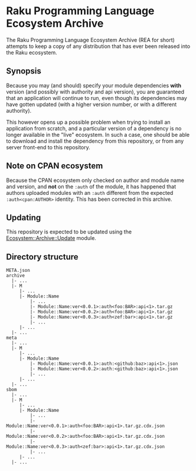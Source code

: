 # Raku Programming Language Ecosystem Archive

The Raku Programming Language Ecosystem Archive (REA for short) attempts
to keep a copy of any distribution that has ever been released into the
Raku ecosystem.

## Synopsis

Because you may (and should) specify your module dependencies **with**
version (and possibly with authority and api version), you are guaranteed
that an application will continue to run, even though its dependencies
may have gotten updated (with a higher version number, or with a different
authority).

This however opens up a possible problem when trying to install an
application from scratch, and a particular version of a dependency is
no longer available in the "live" ecosystem.  In such a case, one
should be able to download and install the dependency from this
repository, or from any server front-end to this repository.

## Note on CPAN ecosystem

Because the CPAN ecosystem only checked on author and module name and
version, and **not** on the `:auth` of the module, it has happened that
authors uploaded modules with an `:auth` different from the expected
`:auth<cpan:AUTHOR>` identity.  This has been corrected in this archive.

## Updating

This repository is expected to be updated using the
[Ecosystem::Archive::Update](https://github.com/lizmat/Ecosystem-Archive-Update) module.

## Directory structure

````
META.json
archive
  |- ...
  |- M
     |- ...
     |- Module::Name
         |- ...
         |- Module::Name:ver<0.0.1>:auth<foo:BAR>:api<1>.tar.gz
         |- Module::Name:ver<0.0.2>:auth<foo:BAR>:api<1>.tar.gz
         |- Module::Name:ver<0.0.3>:auth<zef:bar>:api<1>.tar.gz
         |- ...
     |- ...
  |- ...
meta
  |- ...
  |- M
     |- ...
     |- Module::Name
         |- Module::Name:ver<0.0.1>:auth:<github:baz>:api<1>.json
         |- Module::Name:ver<0.0.2>:auth:<github:baz>:api<1>.json
         |- ...
     |- ...
  |- ...
sbom
  |- ...
  |- M
     |- ...
     |- Module::Name
         |- ...
         |- Module::Name:ver<0.0.1>:auth<foo:BAR>:api<1>.tar.gz.cdx.json
         |- Module::Name:ver<0.0.2>:auth<foo:BAR>:api<1>.tar.gz.cdx.json
         |- Module::Name:ver<0.0.3>:auth<zef:bar>:api<1>.tar.gz.cdx.json
         |- ...
     |- ...
  |- ...
````

